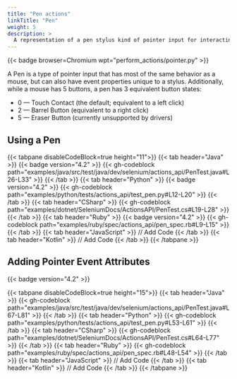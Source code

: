 ```yaml
---
title: "Pen actions"
linkTitle: "Pen"
weight: 5
description: >
  A representation of a pen stylus kind of pointer input for interacting with a web page.
---
```


{{< badge browser=Chromium wpt="perform_actions/pointer.py" >}}

A Pen is a type of pointer input that has most of the same behavior as a mouse, but can
also have event properties unique to a stylus. Additionally, while a mouse
has 5 buttons, a pen has 3 equivalent button states:

* 0 — Touch Contact (the default; equivalent to a left click)
* 2 — Barrel Button (equivalent to a right click)
* 5 — Eraser Button (currently unsupported by drivers)

## Using a Pen

{{< tabpane disableCodeBlock=true height="11">}}
    {{< tab header="Java" >}}
        {{< badge version="4.2" >}}
        {{< gh-codeblock path="examples/java/src/test/java/dev/selenium/actions_api/PenTest.java#L26-L33" >}}
    {{< /tab >}}
    {{< tab header="Python" >}}
        {{< badge version="4.2" >}}
        {{< gh-codeblock path="examples/python/tests/actions_api/test_pen.py#L12-L20" >}}
    {{< /tab >}}
    {{< tab header="CSharp" >}}
        {{< gh-codeblock path="examples/dotnet/SeleniumDocs/ActionsAPI/PenTest.cs#L19-L28" >}}
    {{< /tab >}}
    {{< tab header="Ruby" >}}
        {{< badge version="4.2" >}}
        {{< gh-codeblock path="examples/ruby/spec/actions_api/pen_spec.rb#L9-L15" >}}
    {{< /tab >}}
    {{< tab header="JavaScript" >}}
        // Add Code
   {{< /tab >}}
    {{< tab header="Kotlin" >}}
        // Add Code
    {{< /tab >}}
{{< /tabpane >}}

## Adding Pointer Event Attributes

{{< badge version="4.2" >}}

{{< tabpane disableCodeBlock=true height="15">}}
    {{< tab header="Java" >}}
        {{< gh-codeblock path="examples/java/src/test/java/dev/selenium/actions_api/PenTest.java#L67-L81" >}}
    {{< /tab >}}
    {{< tab header="Python" >}}
        {{< gh-codeblock path="examples/python/tests/actions_api/test_pen.py#L53-L61" >}}
    {{< /tab >}}
    {{< tab header="CSharp" >}}
        {{< gh-codeblock path="examples/dotnet/SeleniumDocs/ActionsAPI/PenTest.cs#L64-L77" >}}
    {{< /tab >}}
    {{< tab header="Ruby" >}}
        {{< gh-codeblock path="examples/ruby/spec/actions_api/pen_spec.rb#L48-L54" >}}
    {{< /tab >}}
    {{< tab header="JavaScript" >}}
        // Add Code
   {{< /tab >}}
    {{< tab header="Kotlin" >}}
        // Add Code
    {{< /tab >}}
{{< /tabpane >}}

